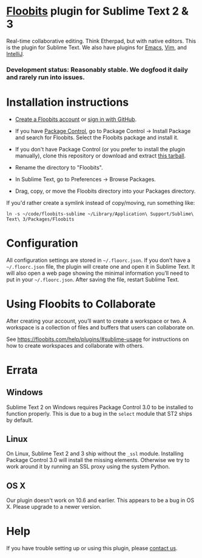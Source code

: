 # [Floobits](https://floobits.com/) plugin for Sublime Text 2 & 3

Real-time collaborative editing. Think Etherpad, but with native editors. This is the plugin for Sublime Text. We also have plugins for [Emacs](https://github.com/Floobits/floobits-emacs), [Vim](https://github.com/Floobits/floobits-vim), and [IntelliJ](https://github.com/Floobits/floobits-intellij).

### Development status: Reasonably stable. We dogfood it daily and rarely run into issues.

# Installation instructions

* [Create a Floobits account](https://floobits.com/signup/) or [sign in with GitHub](https://floobits.com/login/github/?next=/dash/).
* If you have [Package Control](https://packagecontrol.io), go to Package Control → Install Package and search for Floobits. Select the Floobits package and install it.

* If you don't have Package Control (or you prefer to install the plugin manually), clone this repository or download and extract [this tarball](https://github.com/Floobits/floobits-sublime/archive/master.zip).
* Rename the directory to "Floobits".
* In Sublime Text, go to Preferences -> Browse Packages.
* Drag, copy, or move the Floobits directory into your Packages directory.

If you'd rather create a symlink instead of copy/moving, run something like:

    ln -s ~/code/floobits-sublime ~/Library/Application\ Support/Sublime\ Text\ 3/Packages/Floobits

# Configuration

All configuration settings are stored in `~/.floorc.json`. If you don’t have a `~/.floorc.json` file, the plugin will create one and open it in Sublime Text. It will also open a web page showing the minimal information you’ll need to put in your `~/.floorc.json`. After saving the file, restart Sublime Text.

# Using Floobits to Collaborate

After creating your account, you’ll want to create a workspace or two. A workspace is a collection of files and buffers that users can collaborate on.

See https://floobits.com/help/plugins/#sublime-usage for instructions on how to create workspaces and collaborate with others.


# Errata

## Windows
Sublime Text 2 on Windows requires Package Control 3.0 to be installed to function properly. This is due to a bug in the `select` module that ST2 ships by default.


## Linux
On Linux, Sublime Text 2 and 3 ship without the `_ssl` module. Installing Package Control 3.0 will install the missing elements. Otherwise we try to work around it by running an SSL proxy using the system Python.


## OS X
Our plugin doesn't work on 10.6 and earlier. This appears to be a bug in OS X. Please upgrade to a newer version.


# Help

If you have trouble setting up or using this plugin, please [contact us](https://floobits.com/help#support).
